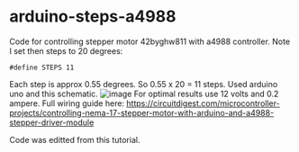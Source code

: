 # arduino-steps-a4988
Code for controlling stepper motor 42byghw811 with a4988 controller. Note I set then steps to 20 degrees:
```
#define STEPS 11

```
Each step is approx 0.55 degrees. So 0.55 x 20 = 11 steps.
Used arduino uno and this schematic.
![image](https://user-images.githubusercontent.com/59022605/216776515-3f50ee40-9374-4105-a81b-fc479b816cd0.png)
For optimal results use 12 volts and 0.2 ampere.
Full wiring guide here:
https://circuitdigest.com/microcontroller-projects/controlling-nema-17-stepper-motor-with-arduino-and-a4988-stepper-driver-module

Code was editted from this tutorial.
